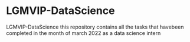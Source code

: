 # LGMVIP-DataScience
LGMVIP-DataScience this repository contains all the tasks that havebeen completed in the month of march 2022 as a data science intern
